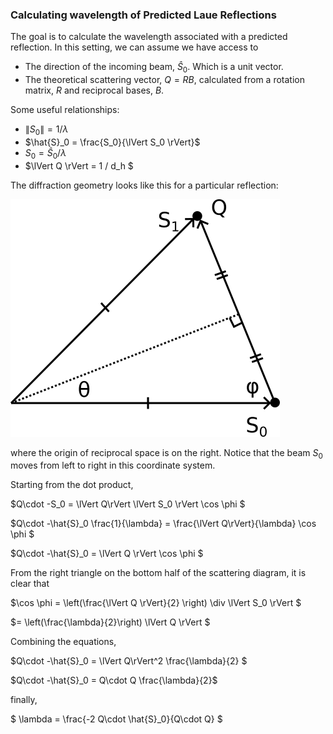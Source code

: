### Calculating wavelength of Predicted Laue Reflections
The goal is to calculate the wavelength associated with a predicted reflection. 
In this setting, we can assume we have access to 
 - The direction of the incoming beam, $\hat {S}_0$. Which is a unit vector. 
 - The theoretical scattering vector, $Q=RB$, calculated from a rotation matrix, $R$ and reciprocal bases, $B$. 

Some useful relationships:
 - $\lVert S_0 \rVert = 1 / \lambda$
 - $\hat{S}_0 = \frac{S_0}{\lVert S_0 \rVert}$
 - $S_0 = \hat{S}_0 / \lambda$
 - $\lVert Q \rVert = 1 / d_h $

The diffraction geometry looks like this for a particular reflection:

![scattering diagram](./scattering_diagram.png)

where the origin of reciprocal space is on the right. Notice that the beam $S_0$ moves from left to right in this coordinate system. 

Starting from the dot product,

$Q\cdot -S_0 = \lVert Q\rVert \lVert S_0 \rVert \cos \phi $

$Q\cdot -\hat{S}_0 \frac{1}{\lambda} = \frac{\lVert Q\rVert}{\lambda}  \cos \phi  $

$Q\cdot -\hat{S}_0  = \lVert Q \rVert \cos \phi $

From the right triangle on the bottom half of the scattering diagram, it is clear that 

$\cos \phi = \left(\frac{\lVert Q \rVert}{2} \right) \div  \lVert S_0 \rVert $

$= \left(\frac{\lambda}{2}\right) \lVert Q \rVert $

Combining the equations,

$Q\cdot -\hat{S}_0 = \lVert Q\rVert^2 \frac{\lambda}{2} $

$Q\cdot -\hat{S}_0 = Q\cdot Q \frac{\lambda}{2}$

finally,

$
\lambda = \frac{-2 Q\cdot \hat{S}_0}{Q\cdot Q}
$
